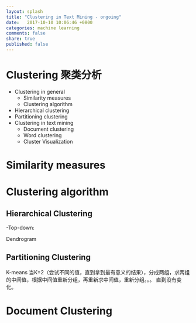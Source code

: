 ```yaml
---
layout: splash
title: "Clustering in Text Mining - ongoing"
date:   2017-10-10 10:06:46 +0800
categories: machine learning
comments: false
share: true
published: false
---
```


# Clustering 聚类分析
- Clustering in general
     - Similarity measures
     - Clustering algorithm
- Hierarchical clustering
- Partitioning clustering
- Clustering in text mining
    - Document clustering
    - Word clustering
    - Cluster Visualization


# Similarity measures


# Clustering algorithm
## Hierarchical Clustering
-Top-down: 

Dendrogram

## Partitioning Clustering

K-means 当K=2（尝试不同的值，直到拿到最有意义的结果），分成两组，求两组的中间值，根据中间值重新分组，再重新求中间值，重新分组。。。 直到没有变化。

# Document Clustering

